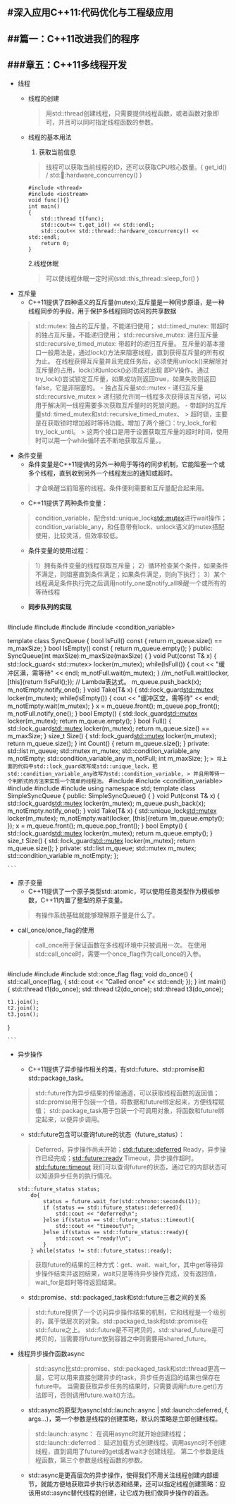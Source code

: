 #深入应用C++11:代码优化与工程级应用
----
##篇一：C++11改进我们的程序
---
###章五：C++11多线程开发
---
+ 线程
	- 线程的创建
		> 用std::thread创建线程，只需要提供线程函数，或者函数对象即可，并且可以同时指定线程函数的参数。
		
	- 线程的基本用法
		1. 获取当前信息
		> 线程可以获取当前线程的ID，还可以获取CPU核心数量。( get_id() / std::thread::hardware_concurrency() )
		```
		#include <thread>
		#include <iostream>
		void func(){}
		int main()
		{
			std::thread t(func);
			std::cout<< t.get_id() << std::endl;
			std::cout<< std::thread::hardware_concurrency() << std::endl;
			return 0;
		}
		```
		2.线程休眠
		> 可以使线程休眠一定时间(std::this_thread::sleep_for() )
+ 互斥量
	- C++11提供了四种语义的互斥量(mutex);互斥量是一种同步原语，是一种线程同步的手段，用于保护多线程同时访问的共享数据
	> std::mutex: 独占的互斥量，不能递归使用；
	> std::timed_mutex: 带超时的独占互斥量，不能递归使用；
	> std::recursive_mutex: 递归互斥量
	> std::recursive_timed_mutex: 带超时的递归互斥量。
	> 互斥量的基本接口一般用法是，通过lock()方法来阻塞线程，直到获得互斥量的所有权为止。
	> 在线程获得互斥量并且完成任务后，必须使用unlock()来解除对互斥量的占用，lock()和unlock()必须成对出现
	> 即PV操作。通过try_lock()尝试锁定互斥量，如果成功则返回true，如果失败则返回false，它是非阻塞的。
		- 独占互斥量std::mutex
		- 递归互斥量std::recursive_mutex
		> 递归锁允许同一线程多次获得该互斥锁，可以用于解决同一线程需要多次获取互斥量时的死锁问题。
		- 带超时的互斥量std::timed_mutex和std::recursive_timed_mutex、
		> 超时锁，主要是在获取锁时增加超时等待功能。增加了两个接口：try_lock_for和try_lock_until。
		> 这两个接口是用于设置获取互斥量的超时时间，使用时可以用一个while循环去不断地获取互斥量。。
+ 条件变量
	- 条件变量是C++11提供的另外一种用于等待的同步机制，它能阻塞一个或多个线程，直到收到另外一个线程发出的通知或超时。
	> 才会唤醒当前阻塞的线程。条件便利需要和互斥量配合起来用。
	- C++11提供了两种条件变量：
	> condition_variable，配合std::unique_lock<std::mutex>进行wait操作；
	> condition_variable_any，和任意带有lock、unlock语义的mutex搭配使用，比较灵活，但效率较低。
	- 条件变量的使用过程：
	> 1）拥有条件变量的线程获取互斥量；
	> 2）循环检查某个条件，如果条件不满足，则阻塞直到条件满足；如果条件满足，则向下执行；
	> 3）某个线程满足条件执行完之后调用notify_one或notify_all唤醒一个或所有的等待线程
	- **同步队列的实现**
	```
#include <mutex>
#include <thread>
#include <list>
#include <condition_variable>

template<typename T>
class SyncQueue
{
    bool IsFull() const
    {
        return m_queue.size() == m_maxSize;
    }
    bool IsEmpty() const
    {
        return m_queue.empty();
    }
public:
    SyncQueue(int maxSize):m_maxSize(maxSize)
    {
    }
    void Put(const T& x)
    {
        std::lock_guard< std::mutex> locker(m_mutex);
        while(IsFull())
        {
            cout << "缓冲区满，需等待" << endl;
            m_notFull.wait(m_mutex);
        }
		//m_notFull.wait(locker, [this]{return !IsFull();}); // Lambda表达式。
        m_queue.push_back(x);
        m_notEmpty.notify_one();
    }
    void Take(T& x)
    {
        std::lock_guard<std::mutex> locker(m_mutex);
        while(IsEmpty())
        {
            cout << "缓冲区空，需等待" << endl;
            m_notEmpty.wait(m_mutex);
        }
        x = m_queue.front();
        m_queue.pop_front();
        m_notFull.notify_one();
    }
    bool Empty()
    {
        std::lock_guard<std::mutex> locker(m_mutex);
        return m_queue.empty();
    }
    bool Full()
    {
        std::lock_guard<std::mutex> locker(m_mutex);
        return m_queue.size() == m_maxSize;
    }
    size_t Size()
    {
        std::lock_guard<std::mutex> locker(m_mutex);
        return m_queue.size();
    }
    int Count()
    {
        return m_queue.size();
    }
private:
    std::list<T> m_queue;
    std::mutex m_mutex;
    std::condition_variable_any m_notEmpty;
    std::condition_variable_any m_notFull;
    int m_maxSize;
};
	```
	> 将上面的代码中std::lock_guard改写成std::unique_lock，把std::condition_variable_any改写为std::condition_variable,
	> 并且用等待一个判断式的方法来实现一个简单的线程池。
	```
#include <thread>
#include <condition_variable>
#include <mutex>
#include <list>
#include <iostream>
using namespace std;
template <typename T>
class SimpleSyncQueue
{
public:
    SimpleSyncQueue()
    {
    }
    void Put(const T& x)
    {
        std::lock_guard<std::mutex> locker(m_mutex);
        m_queue.push_back(x);
        m_notEmpty.notify_one();
    }
    void Take(T& x)
    {
        std::unique_lock<std::mutex> locker(m_mutex);
        m_notEmpty.wait(locker, [this]{return !m_queue.empty(); });
        x = m_queue.front();
        m_queue.pop_front();
    }
    bool Empty()
    {
        std::lock_guard<std::mutex> locker(m_mutex);
        return m_queue.empty();
    }
    size_t Size()
    {
        std::lock_guard<std::mutex> locker(m_mutex);
        return m_queue.size();
    }
private:
    std::list<T> m_queue;
    std::mutex m_mutex;
    std::condition_variable m_notEmpty;
};

	```
+ 原子变量
	- C++11提供了一个原子类型std::atomic<T>，可以使用任意类型作为模板参数，C++11内置了整型的原子变量。
	> 有操作系统基础就能够理解原子量是什么了。
+ call_once/once_flag的使用
	> call_once用于保证函数在多线程环境中只被调用一次。
	> 在使用std::call_once时，需要一个once_flag作为call_once的入参。
	```
#include <iostream>
#include <thread>
#include <mutex>
std::once_flag flag;
void do_once()
{
    std::call_once(flag, [](){ std::cout << "Called once" << std::endl; });
}
int main()
{
    std::thread t1(do_once);
    std::thread t2(do_once);
    std::thread t3(do_once);

    t1.join();
    t2.join();
    t3.join();
}

	```
+ 异步操作
	- C++11提供了异步操作相关的类，有std::future、std::promise和std::package_task。
	> std::future作为异步结果的传输通道，可以获取线程函数的返回值；
	> std::promise用于包装一个值，将数据和future绑定起来，方便线程赋值；
	> std::package_task用于包装一个可调用对象，将函数和future绑定起来，以便异步调用。
	
	- std::future包含可以查询future的状态（future_status）：
	> Deferred，异步操作尚未开始；<std::future::deferred>
	> Ready，异步操作已经完成；<std::future::ready>
	> Timeout，异步操作超时。<std::future::timeout>
	> 我们可以查询future的状态，通过它的内部状态可以知道异步任务的执行情况。
	```
	std::future_status status;
		do{
			status = future.wait_for(std::chrono::seconds(1));
			if (status == std::future_status::deferred){
				std::cout << "deferred\n";
			}else if(status == std::future_status::timeout){
				std::cout << "timeout\n";
			}else if(status == std::future_status::ready){
				std::cout << "ready!\n";
			}
		} while(status != std::future_status::ready);
	```
	> 获取future的结果的三种方式：get、wait、wait_for，其中get等待异步操作结束并返回结果，wait只是等待异步操作完成，没有返回值，wait_for是超时等待返回结果。
	
	- std::promise、std::packaged_task和std::future三者之间的关系
	> std::future提供了一个访问异步操作结果的机制，它和线程是一个级别的，属于低层次的对象。std::packaged_task和std::promise在std::future之上。
	> std::future是不可拷贝的，std::shared_future是可拷贝的，当需要将future放到容器之中则需要用shared_future。

+ 线程异步操作函数async
	> std::async比std::promise、std::packaged_task和std::thread更高一层，它可以用来直接创建异步的task，异步任务返回的结果也保存在future中。
	> 当需要获取异步任务的结果时，只需要调用future.get()方法即可，否则调用future.wait()方法。
	- std::async的原型为async(std::launch::async | std::launch::deferred, f, args...)，第一个参数是线程的创建策略，默认的策略是立即创建线程。
	> std::launch::async： 在调用async时就开始创建线程；
	> std::launch::deferred： 延迟加载方式创建线程。调用async时不创建线程，直到调用了future的get或者wait才创建线程。
	> 第二个参数是线程函数，第三个参数是线程函数的参数。
	- std::async是更高层次的异步操作，使得我们不用关注线程创建内部细节，就能方便地获取异步执行状态和结果，还可以指定线程创建策略：应该用std::async替代线程的创建，让它成为我们做异步操作的首选。